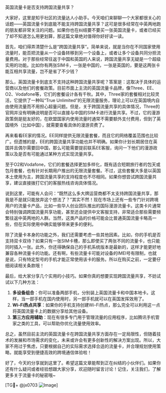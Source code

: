 英国流量卡是否支持跨国流量共享？

大家好，这里是知乎社区的流量达人小助手。今天咱们来聊聊一个大家都很关心的话题——英国流量卡到底能不能支持跨国流量共享？这可是很多经常在中英两地跑的朋友都非常关注的问题。如果你也在纠结要不要买一张英国流量卡，或者已经买了却不知道怎么用更划算，那这篇文章绝对值得你好好读一读。

首先，咱们得弄清楚什么是“跨国流量共享”。简单来说，就是当你在不同国家使用流量时，能否把流量从一个设备转移到另一个设备上，或者让多个设备共同分担流量费用。对于那些经常往返于中国和英国的人来说，跨国流量共享无疑是一个超级实用的功能。比如你有两张SIM卡，一张是中国的，一张是英国的，要是这两张卡能互相共享流量，岂不是省了不少钱？

那么，英国流量卡到底支不支持这种跨国流量共享呢？答案是：这取决于具体的运营商以及他们的套餐政策。目前市面上主流的英国流量卡品牌，像Three、EE、O2、Vodafone等，它们的套餐设计各有千秋。其中，Three家的套餐相对比较灵活，它提供了一种叫“True Unlimited”的无限流量服务，理论上可以在英国境内自由使用流量而不用担心超量问题。但是，关于跨国流量共享的具体情况，Three的官网并没有明确说明是否可以直接与中国的SIM卡进行流量共享。不过，它的漫游政策倒是挺友好的，在欧盟国家内使用流量时通常不需要额外支付费用，但到了英国境外（比如中国），就需要查看具体的漫游资费了。

再来看看EE家的情况。EE同样提供无限流量套餐，而且它的网络覆盖范围也比较广。但遗憾的是，EE的跨国流量共享功能也并不明确。如果你计划长期居住在英国并且偶尔需要回中国，那么可能需要提前联系EE客服，询问一下他们的漫游政策以及是否有可能通过某种方式实现流量共享。

至于O2和Vodafone，它们的套餐选择更加多样化，既有适合短期旅行者的包天或包月套餐，也有针对长期用户推出的无限流量套餐。不过，这些套餐大多是以英国本土使用为主，跨国流量共享的支持程度也不尽相同。如果你想尝试跨国流量共享，建议直接拨打它们的客服热线咨询具体情况。

说到这里，可能有人会问：“既然这么多大牌运营商都不太支持跨国流量共享，那我是不是就只能放弃这个想法了？”其实不然！现在市场上还有一些专门针对跨境用户的流量卡产品，比如一些华人创业团队推出的国际漫游流量卡。这类卡片通常会特别强调跨国流量共享功能，甚至还会提供中文客服支持，非常适合那些需要频繁往返中英两地的人群。当然，这类产品的价格可能会比普通英国流量卡略高一些，但在实际使用中确实能够带来更多的便利。

除了流量卡本身的功能之外，我们还需要考虑一些其他因素。比如，你的手机是否支持双卡双待？如果只有一张SIM卡槽，那么即使买了两张不同的流量卡，也只能同时插入一张。此外，你还得确保自己的手机系统版本是最新的，这样才能更好地兼容各种流量卡的功能。还有啊，有些流量卡可能对设备的IMEI号有限制，也就是说，只有特定型号的手机才能正常使用该卡的服务。所以在购买之前，一定要仔细阅读相关条款哦！

最后，给大家分享几个实用的小技巧。如果你真的想要实现跨国流量共享，不妨试试以下几种方法：

1. **多设备组合**：你可以准备两部手机，分别装上英国流量卡和中国本地卡。这样，当一部手机在国内使用时，另一部手机就可以在英国发挥效用了。
2. **Wi-Fi热点共享**：如果你的手机支持创建Wi-Fi热点，那么完全可以利用这一点将英国流量卡上的数据分享给其他设备。
3. **第三方应用辅助**：现在有很多专门用于管理流量的应用程序，比如腾讯手机管家之类的工具，可以帮助你优化流量使用效率。

总之，虽然目前主流的英国流量卡在跨国流量共享方面存在一定局限性，但随着技术的发展和市场需求的变化，未来或许会有更多创新性的解决方案出现。所以，大家不用过于焦虑，只要根据自己的实际需求选择合适的流量卡，并合理规划使用策略，就能享受到便捷高效的跨境通信体验啦！

好了，今天的分享就到这里了。希望这篇文章能帮到正在纠结的小伙伴们。如果你还有什么疑问或者经验想跟大家分享，欢迎随时留言讨论！记住，关注我们，了解更多关于流量卡的秘密哦~

[TG💪+ @jx0703 ![Image](https://github.com/user-attachments/assets/dbca1d08-cadb-493c-b0ec-ad6f7a83f270)]